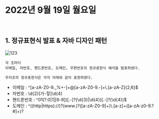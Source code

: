 # 2022년 9월 19일 월요일
<br>


## 1. 정규표현식 발표 & 자바 디자인 패턴

![123](https://user-images.githubusercontent.com/92353613/190936962-4630c272-0fea-42a9-9a31-b1b9c4e690f7.jpg)

    각 조마다 
    이메일, 차번호, 핸드폰번호, 도메인, 우편번호의 정규표현식 해석을 발표하였다.

    우리조의 정규표현식은 각각 아래와 같이 표현하였다.


- 이메일      : ^[a-zA-Z0-9._%+-]+@[a-zA-Z0-9.-]+\\.[a-zA-Z]{2,6}$
- 차번호      : \\d{2}[가-힣]\\d{4}
- 핸드폰번호  : ^01(?:0|1|[6-9])[.-]?(\\d{3}|\\d{4})[.-]?(\\d{4})$ 
- 도메인      : ^((http|https)://)?(www.)?([a-zA-Z0-9]+)\\.[a-z]+([a-zA-z0-9.?#]+)?


